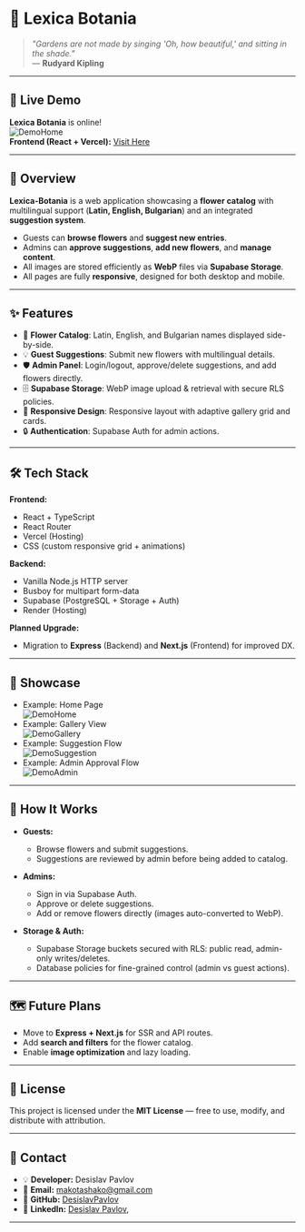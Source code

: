 # 🌸 Lexica Botania
> *"Gardens are not made by singing 'Oh, how beautiful,' and sitting in the shade."*  
> — **Rudyard Kipling**  

---

## 🚀 Live Demo

**Lexica Botania** is online!  
![DemoHome](readme_resources/DemoHome.gif)  
**Frontend (React + Vercel):** [Visit Here](https://lexica-botania.vercel.app/)

---

## 📖 Overview

**Lexica-Botania** is a web application showcasing a **flower catalog** with multilingual support (**Latin, English, Bulgarian**) and an integrated **suggestion system**.  

- Guests can **browse flowers** and **suggest new entries**.  
- Admins can **approve suggestions**, **add new flowers**, and **manage content**.  
- All images are stored efficiently as **WebP** files via **Supabase Storage**.  
- All pages are fully **responsive**, designed for both desktop and mobile.

---

## ✨ Features

- 🌼 **Flower Catalog**: Latin, English, and Bulgarian names displayed side-by-side.  
- 💡 **Guest Suggestions**: Submit new flowers with multilingual details.  
- 🛡 **Admin Panel**: Login/logout, approve/delete suggestions, and add flowers directly.  
- 🗄 **Supabase Storage**: WebP image upload & retrieval with secure RLS policies.  
- 📱 **Responsive Design**: Responsive layout with adaptive gallery grid and cards.  
- 🔒 **Authentication**: Supabase Auth for admin actions.  

---

## 🛠 Tech Stack

**Frontend:**
- React + TypeScript
- React Router
- Vercel (Hosting)
- CSS (custom responsive grid + animations)

**Backend:**
- Vanilla Node.js HTTP server
- Busboy for multipart form-data
- Supabase (PostgreSQL + Storage + Auth)
- Render (Hosting)

**Planned Upgrade:**
- Migration to **Express** (Backend) and **Next.js** (Frontend) for improved DX.

---

## 🎥 Showcase

- Example: Home Page  
![DemoHome](readme_resources/DemoHome.gif)  
- Example: Gallery View  
![DemoGallery](readme_resources/DemoGallery.gif)  
- Example: Suggestion Flow  
![DemoSuggestion](readme_resources/DemoSuggestion.gif)  
- Example: Admin Approval Flow  
![DemoAdmin](readme_resources/DemoAdmin.gif)  

---

## 🧩 How It Works

- **Guests:**  
  - Browse flowers and submit suggestions.  
  - Suggestions are reviewed by admin before being added to catalog.  

- **Admins:**  
  - Sign in via Supabase Auth.  
  - Approve or delete suggestions.  
  - Add or remove flowers directly (images auto-converted to WebP).  

- **Storage & Auth:**  
  - Supabase Storage buckets secured with RLS: public read, admin-only writes/deletes.  
  - Database policies for fine-grained control (admin vs guest actions).  

---

## 🗺 Future Plans

- Move to **Express + Next.js** for SSR and API routes.
- Add **search and filters** for the flower catalog.
- Enable **image optimization** and lazy loading.  

---

## 📄 License

This project is licensed under the **MIT License** — free to use, modify, and distribute with attribution.

---

## 📩 Contact

- 💡 **Developer:** Desislav Pavlov  
- 📧 **Email:** makotashako@gmail.com
- 🐙 **GitHub:** [DesislavPavlov](https://github.com/DesislavPavlov)  
- 🔗 **LinkedIn:** [Desislav Pavlov](https://www.linkedin.com/in/developer-d-pavlov/),

---

